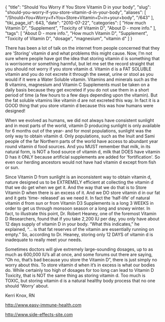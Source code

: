 {
    "title": "Should You Worry if You Store Vitamin D in your body",
    "slug": "should-you-worry-if-you-store-vitamin-d-in-your-body",
    "aliases": [
        "/Should+You+Worry+if+You+Store+Vitamin+D+in+your+body",
        "/643"
    ],
    "tiki_page_id": 643,
    "date": "2010-07-22",
    "categories": [
        "How much Vitamin D",
        "Supplement",
        "Toxicity of Vitamin D",
        "About D - more info."
    ],
    "tags": [
        "About D - more info.",
        "How much Vitamin D",
        "Supplement",
        "Toxicity of Vitamin D",
        "dosage",
        "magnesium",
        "vitamin d"
    ]
}


There has been a lot of talk on the internet from people concerned that they are 'Storing' vitamin d and what problems this might cause.  Now, I’m not sure where people have got the idea that storing vitamin d is something that is worrisome or something harmful, but let me set the record straight that you should not worry if you store vitamin d. Vitamin d is a FAT SOLUBLE vitamin and you do not excrete it through the sweat, urine or stool as you would if it were a Water Soluble vitamin. Vitamins and minerals such as the B vitamins, magnesium and Vitamin C Supplements must be taken on a daily basis because they get excreted if you do not use them in a short period of time (a few hours to a few days depending upon the vitamin). But the fat soluble vitamins like vitamin d are not excreted this way. In fact it is a GOOD thing that you store vitamin d because this was how humans were designed!

When we evolved as humans, we did not always have consistent sunlight and in most parts of the world, vitamin D producing sunlight is only available for 6 months out of the year- and for most populations, sunlight was the only way to obtain vitamin d. Only populations, such as the Inuit and Sami people of the far Northern parts of the world have access to abundant year round vitamin d food sources. And you MUST remember that milk, in its natural form, is NOT a food source of vitamin d, milk that DOES have vitamin D has it ONLY because artificial supplements are added for 'fortification'. So even our herding ancestors would not have had vitamin d except from fish or sun.

Since Vitamin D from sunlight is an inconsistent way to obtain vitamin d, nature designed us to be EXTREMELY efficient at collecting the vitamin d that we do get when we get it. And the way that we do that is to Store Vitamin D when there is an excess of it. And we DO store vitamin d in our fat and it gets ‘time- released’ as we need it. In fact the ‘half-life’ of natural vitamin d from sun or from Vitamin D3 Supplements is a long 3 WEEKS in order to get us through monsoon season or a long and snowy winter. In fact, to illustrate this point, Dr. Robert Heaney, one of the foremost Vitamin D Researchers, found that if you take 2,200 IU per day, you only have about 12 days supply of vitamin D in your body. “What this indicates,” he explained, “… is that fat reserves of the vitamin are essentially running on empty.” So, according to Dr. Heaney, storing only 12 DAYS of vitamin d is inadequate to really meet your needs.

Sometimes doctors will give extremely large-sounding dosages, up to as much as 600,000 IU’s all at once, and some forums out there are saying, “Oh no, that’s bad because you store the Vitamin D”, there is just simply no worry about this. To store vitamin d when it’s in excess is what our bodies do. While certainly too high of dosages for too long can lead to Vitamin D Toxicity, that is NOT the same thing as storing vitamin d. Too much is TOXIC, but storing vitamin d is a natural healthy body process that no one should ‘Worry’ about.

Kerri Knox, RN

http://www.easy-immune-health.com

http://www.side-effects-site.com